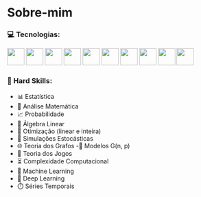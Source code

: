 # Sobre-mim
### 💻 Tecnologias:

<p align="left">
  <!-- GitHub -->
  <img src="https://cdn.jsdelivr.net/gh/devicons/devicon/icons/github/github-original.svg" width="40" />
  
  <!-- PostgreSQL -->
  <img src="https://cdn.jsdelivr.net/gh/devicons/devicon/icons/postgresql/postgresql-original.svg" width="40" />

  <!-- SQL Server -->
  <img src="https://img.icons8.com/color/48/microsoft-sql-server.png" width="40"/>

  <!-- SQL -->
  <img src="https://img.icons8.com/ios-filled/50/000000/sql.png" width="40"/>

  <!-- PyTorch -->
  <img src="https://cdn.jsdelivr.net/gh/devicons/devicon/icons/pytorch/pytorch-original.svg" width="40" />

  <!-- Keras -->
  <img src="https://cdn.jsdelivr.net/gh/devicons/devicon/icons/keras/keras-original.svg" width="40" />

  <!-- AWS -->
  <img src="https://cdn.jsdelivr.net/gh/devicons/devicon/icons/amazonwebservices/amazonwebservices-original.svg" width="40" />

  <!-- Bash / Shell -->
  <img src="https://cdn.jsdelivr.net/gh/devicons/devicon/icons/bash/bash-original.svg" width="40" />

  <!-- Flask -->
  <img src="https://cdn.jsdelivr.net/gh/devicons/devicon/icons/flask/flask-original.svg" width="40" />

  <!-- R -->
  <img src="https://cdn.jsdelivr.net/gh/devicons/devicon/icons/r/r-original.svg" width="40" />
</p>



### 🧠 Hard Skills:

- 📊 Estatística
- 📐 Análise Matemática
- 📈 Probabilidade
- 🔢 Álgebra Linear
- 🧮 Otimização (linear e inteira)
- 🧪 Simulações Estocásticas
- 🌐 Teoria dos Grafos
-📎 Modelos G(n, p)
- 🎲 Teoria dos Jogos
- ⏳ Complexidade Computacional
- 🧠 Machine Learning
- 🧬 Deep Learning
- ⏱️ Séries Temporais



